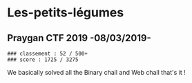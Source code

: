

# Les-petits-légumes

## Praygan CTF 2019 -08/03/2019-
	### classement : 52 / 500+
	### score : 1725 / 3275

We basically solved all the Binary chall and Web chall that's it !

